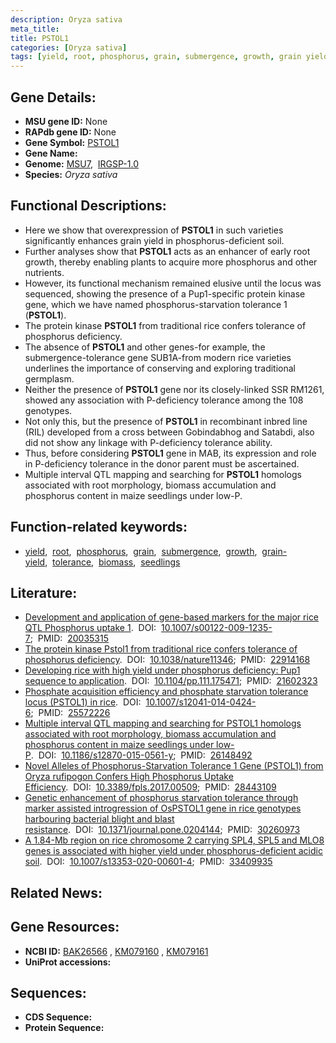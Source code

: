```yaml
---
description: Oryza sativa
meta_title:
title: PSTOL1
categories: [Oryza sativa]
tags: [yield, root, phosphorus, grain, submergence, growth, grain yield, tolerance, biomass, seedlings]
---
```


## Gene Details:
- **MSU gene ID:** None  
- **RAPdb gene ID:** None  
- **Gene Symbol:** <u>PSTOL1</u>
- **Gene Name:**
- **Genome:**  [MSU7](http://rice.uga.edu/),&nbsp;&nbsp;[IRGSP-1.0](https://rapdb.dna.affrc.go.jp/download/irgsp1.html)
- **Species:** *Oryza sativa*

## Functional Descriptions:
   - Here we show that overexpression of **PSTOL1** in such varieties significantly enhances grain yield in phosphorus-deficient soil.
   - Further analyses show that **PSTOL1** acts as an enhancer of early root growth, thereby enabling plants to acquire more phosphorus and other nutrients.
   - However, its functional mechanism remained elusive until the locus was sequenced, showing the presence of a Pup1-specific protein kinase gene, which we have named phosphorus-starvation tolerance 1 (**PSTOL1**).
   - The protein kinase **PSTOL1** from traditional rice confers tolerance of phosphorus deficiency.
   - The absence of **PSTOL1** and other genes-for example, the submergence-tolerance gene SUB1A-from modern rice varieties underlines the importance of conserving and exploring traditional germplasm.
   - Neither the presence of **PSTOL1** gene nor its closely-linked SSR RM1261, showed any association with P-deficiency tolerance among the 108 genotypes.
   - Not only this, but the presence of **PSTOL1** in recombinant inbred line (RIL) developed from a cross between Gobindabhog and Satabdi, also did not show any linkage with P-deficiency tolerance ability.
   - Thus, before considering **PSTOL1** gene in MAB, its expression and role in P-deficiency tolerance in the donor parent must be ascertained.
   - Multiple interval QTL mapping and searching for **PSTOL1** homologs associated with root morphology, biomass accumulation and phosphorus content in maize seedlings under low-P.

## Function-related keywords:
   - [yield](/tags/yield/),&nbsp;&nbsp;[root](/tags/root/),&nbsp;&nbsp;[phosphorus](/tags/phosphorus/),&nbsp;&nbsp;[grain](/tags/grain/),&nbsp;&nbsp;[submergence](/tags/submergence/),&nbsp;&nbsp;[growth](/tags/growth/),&nbsp;&nbsp;[grain-yield](/tags/grain-yield/),&nbsp;&nbsp;[tolerance](/tags/tolerance/),&nbsp;&nbsp;[biomass](/tags/biomass/),&nbsp;&nbsp;[seedlings](/tags/seedlings/)

## Literature:
   - [Development and application of gene-based markers for the major rice QTL Phosphorus uptake 1](https://www.doi.org/10.1007/s00122-009-1235-7).&nbsp;&nbsp;DOI:&nbsp;&nbsp;[10.1007/s00122-009-1235-7](https://www.doi.org/10.1007/s00122-009-1235-7);&nbsp;&nbsp;PMID:&nbsp;&nbsp;[20035315](https://pubmed.ncbi.nlm.nih.gov/20035315/)
   - [The protein kinase Pstol1 from traditional rice confers tolerance of phosphorus deficiency](https://www.doi.org/10.1038/nature11346).&nbsp;&nbsp;DOI:&nbsp;&nbsp;[10.1038/nature11346](https://www.doi.org/10.1038/nature11346);&nbsp;&nbsp;PMID:&nbsp;&nbsp;[22914168](https://pubmed.ncbi.nlm.nih.gov/22914168/)
   - [Developing rice with high yield under phosphorus deficiency: Pup1 sequence to application](https://www.doi.org/10.1104/pp.111.175471).&nbsp;&nbsp;DOI:&nbsp;&nbsp;[10.1104/pp.111.175471](https://www.doi.org/10.1104/pp.111.175471);&nbsp;&nbsp;PMID:&nbsp;&nbsp;[21602323](https://pubmed.ncbi.nlm.nih.gov/21602323/)
   - [Phosphate acquisition efficiency and phosphate starvation tolerance locus (PSTOL1) in rice](https://www.doi.org/10.1007/s12041-014-0424-6).&nbsp;&nbsp;DOI:&nbsp;&nbsp;[10.1007/s12041-014-0424-6](https://www.doi.org/10.1007/s12041-014-0424-6);&nbsp;&nbsp;PMID:&nbsp;&nbsp;[25572226](https://pubmed.ncbi.nlm.nih.gov/25572226/)
   - [Multiple interval QTL mapping and searching for PSTOL1 homologs associated with root morphology, biomass accumulation and phosphorus content in maize seedlings under low-P](https://www.doi.org/10.1186/s12870-015-0561-y).&nbsp;&nbsp;DOI:&nbsp;&nbsp;[10.1186/s12870-015-0561-y](https://www.doi.org/10.1186/s12870-015-0561-y);&nbsp;&nbsp;PMID:&nbsp;&nbsp;[26148492](https://pubmed.ncbi.nlm.nih.gov/26148492/)
   - [Novel Alleles of Phosphorus-Starvation Tolerance 1 Gene (PSTOL1) from Oryza rufipogon Confers High Phosphorus Uptake Efficiency](https://www.doi.org/10.3389/fpls.2017.00509).&nbsp;&nbsp;DOI:&nbsp;&nbsp;[10.3389/fpls.2017.00509](https://www.doi.org/10.3389/fpls.2017.00509);&nbsp;&nbsp;PMID:&nbsp;&nbsp;[28443109](https://pubmed.ncbi.nlm.nih.gov/28443109/)
   - [Genetic enhancement of phosphorus starvation tolerance through marker assisted introgression of OsPSTOL1 gene in rice genotypes harbouring bacterial blight and blast resistance](https://www.doi.org/10.1371/journal.pone.0204144).&nbsp;&nbsp;DOI:&nbsp;&nbsp;[10.1371/journal.pone.0204144](https://www.doi.org/10.1371/journal.pone.0204144);&nbsp;&nbsp;PMID:&nbsp;&nbsp;[30260973](https://pubmed.ncbi.nlm.nih.gov/30260973/)
   - [A 1.84-Mb region on rice chromosome 2 carrying SPL4, SPL5 and MLO8 genes is associated with higher yield under phosphorus-deficient acidic soil](https://www.doi.org/10.1007/s13353-020-00601-4).&nbsp;&nbsp;DOI:&nbsp;&nbsp;[10.1007/s13353-020-00601-4](https://www.doi.org/10.1007/s13353-020-00601-4);&nbsp;&nbsp;PMID:&nbsp;&nbsp;[33409935](https://pubmed.ncbi.nlm.nih.gov/33409935/)

## Related News:

## Gene Resources:
- **NCBI ID:**  [BAK26566](http://www.ncbi.nlm.nih.gov/nuccore/BAK26566)&nbsp;,&nbsp;[KM079160](http://www.ncbi.nlm.nih.gov/nuccore/KM079160)&nbsp;,&nbsp;[KM079161](http://www.ncbi.nlm.nih.gov/nuccore/KM079161)
- **UniProt accessions:** [](https://www.uniprot.org/uniprotkb//entry)

## Sequences:
- **CDS Sequence:**
- **Protein Sequence:**
